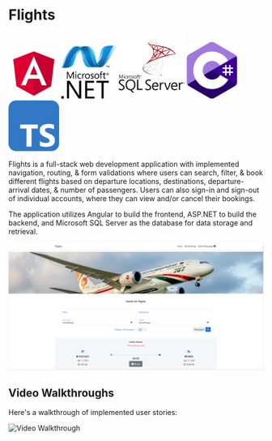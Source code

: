 # Flights
<img src='angular-svgrepo-com.svg' title='Webpage Overview' width='100' alt='Webpage Overview' /> <img src='net-logo-681E247422-seeklogo.com.png' title='Webpage Overview' width='110' alt='Webpage Overview' /> <img src='microsoft-sql-server-logo-svgrepo-com (1).svg' title='Webpage Overview' width='130' alt='Webpage Overview' /> <img src='c--4.svg' title='Webpage Overview' width='100' alt='Webpage Overview' />  <img src='typescript-svgrepo-com.svg' title='Webpage Overview' width='100' alt='Webpage Overview' />



Flights is a full-stack web development application with implemented navigation, routing, & form validations where users can search, filter, & book different flights based on departure locations, destinations, departure-arrival dates, & number of passengers. Users can also sign-in and sign-out of individual accounts, where they can view and/or cancel their bookings.

The application utilizes Angular to build the frontend, ASP.NET to build the backend, and Microsoft SQL Server as the database for data storage and retrieval.

<img src='flights.PNG' title='Webpage Overview' width='' alt='Webpage Overview' />


## Video Walkthroughs

Here's a walkthrough of implemented user stories:

<img src='walkthrough.gif' title='Video Walkthrough' width='' alt='Video Walkthrough' />

